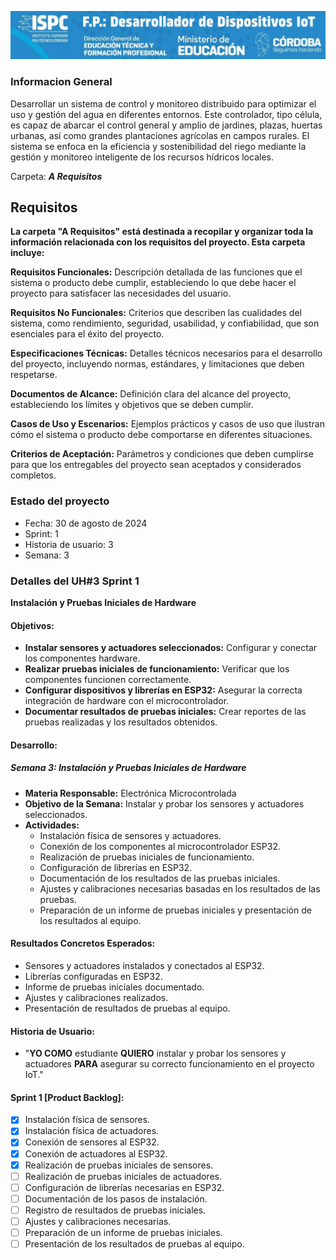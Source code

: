 
<p align=center><img src="../E recursos/image1-8.png" width="900"></p>


### Informacion General

Desarrollar un sistema de control y monitoreo distribuido para optimizar el uso y gestión del agua en diferentes entornos. Este controlador, tipo célula, es capaz de abarcar el control general y amplio de jardines, plazas, huertas urbanas, así como grandes plantaciones agrícolas en campos rurales. El sistema se enfoca en la eficiencia y sostenibilidad del riego mediante la gestión y monitoreo inteligente de los recursos hídricos locales.

Carpeta: ***A Requisitos***
## Requisitos

 __La carpeta "A Requisitos" está destinada a recopilar y organizar toda la información relacionada con los requisitos del proyecto. Esta carpeta incluye:__

__Requisitos Funcionales:__ Descripción detallada de las funciones que el sistema o producto debe cumplir, estableciendo lo que debe hacer el proyecto para satisfacer las necesidades del usuario.  

__Requisitos No Funcionales:__ Criterios que describen las cualidades del sistema, como rendimiento, seguridad, usabilidad, y confiabilidad, que son esenciales para el éxito del proyecto.

__Especificaciones Técnicas:__ Detalles técnicos necesarios para el desarrollo del proyecto, incluyendo normas, estándares, y limitaciones que deben respetarse.

__Documentos de Alcance:__ Definición clara del alcance del proyecto, estableciendo los límites y objetivos que se deben cumplir.  

__Casos de Uso y Escenarios:__ Ejemplos prácticos y casos de uso que ilustran cómo el sistema o producto debe comportarse en diferentes situaciones.   

__Criterios de Aceptación:__ Parámetros y condiciones que deben cumplirse para que los entregables del proyecto sean aceptados y considerados completos.    


### Estado del proyecto
- Fecha: 30 de agosto de 2024
- Sprint: 1
- Historia de usuario: 3
- Semana: 3

### Detalles del UH#3 Sprint 1  
**Instalación y Pruebas Iniciales de Hardware**

#### Objetivos:
- **Instalar sensores y actuadores seleccionados:** Configurar y conectar los componentes hardware.
- **Realizar pruebas iniciales de funcionamiento:** Verificar que los componentes funcionen correctamente.
- **Configurar dispositivos y librerías en ESP32:** Asegurar la correcta integración de hardware con el microcontrolador.
- **Documentar resultados de pruebas iniciales:** Crear reportes de las pruebas realizadas y los resultados obtenidos.

#### Desarrollo:
##### Semana 3: Instalación y Pruebas Iniciales de Hardware
- **Materia Responsable:** Electrónica Microcontrolada
- **Objetivo de la Semana:** Instalar y probar los sensores y actuadores seleccionados.
- **Actividades:**
  - Instalación física de sensores y actuadores.
  - Conexión de los componentes al microcontrolador ESP32.
  - Realización de pruebas iniciales de funcionamiento.
  - Configuración de librerías en ESP32.
  - Documentación de los resultados de las pruebas iniciales.
  - Ajustes y calibraciones necesarias basadas en los resultados de las pruebas.
  - Preparación de un informe de pruebas iniciales y presentación de los resultados al equipo.

#### Resultados Concretos Esperados:
- Sensores y actuadores instalados y conectados al ESP32.
- Librerías configuradas en ESP32.
- Informe de pruebas iniciales documentado.
- Ajustes y calibraciones realizados.
- Presentación de resultados de pruebas al equipo.

#### Historia de Usuario:
- "**YO COMO** estudiante **QUIERO** instalar y probar los sensores y actuadores **PARA** asegurar su correcto funcionamiento en el proyecto IoT."  
  

#### Sprint 1 [Product Backlog]:
- [x] Instalación física de sensores.
- [x] Instalación física de actuadores.
- [x] Conexión de sensores al ESP32.
- [x] Conexión de actuadores al ESP32.
- [x] Realización de pruebas iniciales de sensores.
- [ ] Realización de pruebas iniciales de actuadores.
- [ ] Configuración de librerías necesarias en ESP32.
- [ ] Documentación de los pasos de instalación.
- [ ] Registro de resultados de pruebas iniciales.
- [ ] Ajustes y calibraciones necesarias.
- [ ] Preparación de un informe de pruebas iniciales.
- [ ] Presentación de los resultados de pruebas al equipo.

